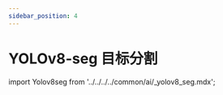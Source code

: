 ```yaml
---
sidebar_position: 4
---
```


# YOLOv8-seg 目标分割

import Yolov8seg from '../../../../common/ai/\_yolov8_seg.mdx';

<Yolov8seg />
